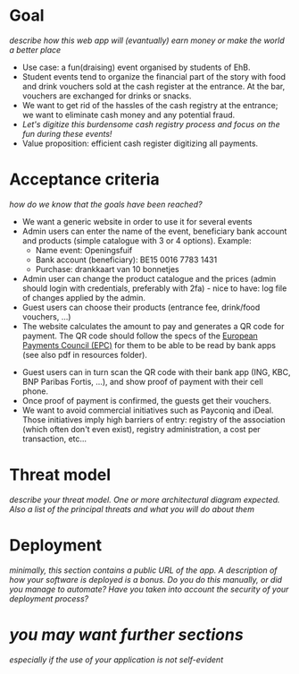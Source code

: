 # Goal
*describe how this web app will (evantually) earn money or make the world a better place*

* Use case: a fun(draising) event organised by students of EhB.
* Student events tend to organize the financial part of the story with food and drink vouchers sold at the cash register at the entrance. At the bar, vouchers are exchanged for drinks or snacks.
* We want to get rid of the hassles of the cash registry at the entrance; we want to eliminate cash money and any potential fraud.
* *Let's digitize this burdensome cash registry process and focus on the fun during these events!*
* Value proposition: efficient cash register digitizing all payments.

# Acceptance criteria
*how do we know that the goals have been reached?*

*   We want a generic website in order to use it for several events 
*   Admin users can enter the name of the event, beneficiary bank account and products (simple catalogue with 3 or 4 options).
    Example: 
    *   Name event: Openingsfuif
    *   Bank account (beneficiary): BE15 0016 7783 1431
    *   Purchase: drankkaart van 10 bonnetjes
*   Admin user can change the product catalogue and the prices (admin should login with credentials, preferably with 2fa) - nice to have: log file of changes applied by the admin.
*   Guest users can choose their products (entrance fee, drink/food vouchers, ...)
*   The website calculates the amount to pay and generates a QR code for payment. The QR code should follow the specs of the [European Payments Council (EPC)](https://www.europeanpaymentscouncil.eu/sites/default/files/KB/files/EPC069-12%20v2) for them to be able to be read by bank apps (see also pdf in resources folder).
- Guest users can in turn scan the QR code with their bank app (ING, KBC, BNP Paribas Fortis, ...), and show proof of payment with their cell phone.
- Once proof of payment is confirmed, the guests get their vouchers.
- We want to avoid commercial initiatives such as Payconiq and iDeal. Those initiatives imply high barriers of entry: registry of the association (which often don't even exist), registry administration, a cost per transaction, etc...

# Threat model
*describe your threat model. One or more architectural diagram expected. Also a list of the principal threats and what you will do about them*
# Deployment
*minimally, this section contains a public URL of the app. A description of how your software is deployed is a bonus. Do you do this manually, or did you manage to automate? Have you taken into account the security of your deployment process?*
# *you may want further sections*
*especially if the use of your application is not self-evident*
